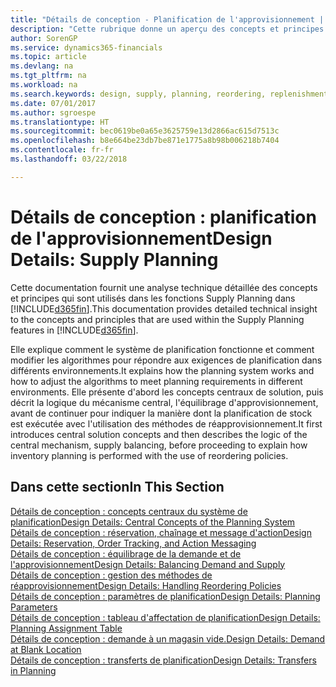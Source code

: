 ```yaml
---
title: "Détails de conception - Planification de l'approvisionnement | Microsoft Docs"
description: "Cette rubrique donne un aperçu des concepts et principes qui sont utilisés avec les fonctionnalités de planification de l'approvisionnement dans Finance and Operations, Business edition."
author: SorenGP
ms.service: dynamics365-financials
ms.topic: article
ms.devlang: na
ms.tgt_pltfrm: na
ms.workload: na
ms.search.keywords: design, supply, planning, reordering, replenishment
ms.date: 07/01/2017
ms.author: sgroespe
ms.translationtype: HT
ms.sourcegitcommit: bec0619be0a65e3625759e13d2866ac615d7513c
ms.openlocfilehash: b8e664be23db7be871e1775a8b98b006218b7404
ms.contentlocale: fr-fr
ms.lasthandoff: 03/22/2018

---
```

# <a name="design-details-supply-planning"></a><span data-ttu-id="c2884-103">Détails de conception : planification de l'approvisionnement</span><span class="sxs-lookup"><span data-stu-id="c2884-103">Design Details: Supply Planning</span></span>
<span data-ttu-id="c2884-104">Cette documentation fournit une analyse technique détaillée des concepts et principes qui sont utilisés dans les fonctions Supply Planning dans [!INCLUDE[d365fin](includes/d365fin_md.md)].</span><span class="sxs-lookup"><span data-stu-id="c2884-104">This documentation provides detailed technical insight to the concepts and principles that are used within the Supply Planning features in [!INCLUDE[d365fin](includes/d365fin_md.md)].</span></span>  

<span data-ttu-id="c2884-105">Elle explique comment le système de planification fonctionne et comment modifier les algorithmes pour répondre aux exigences de planification dans différents environnements.</span><span class="sxs-lookup"><span data-stu-id="c2884-105">It explains how the planning system works and how to adjust the algorithms to meet planning requirements in different environments.</span></span> <span data-ttu-id="c2884-106">Elle présente d'abord les concepts centraux de solution, puis décrit la logique du mécanisme central, l'équilibrage d'approvisionnement, avant de continuer pour indiquer la manière dont la planification de stock est exécutée avec l'utilisation des méthodes de réapprovisionnement.</span><span class="sxs-lookup"><span data-stu-id="c2884-106">It first introduces central solution concepts and then describes the logic of the central mechanism, supply balancing, before proceeding to explain how inventory planning is performed with the use of reordering policies.</span></span>  

## <a name="in-this-section"></a><span data-ttu-id="c2884-107">Dans cette section</span><span class="sxs-lookup"><span data-stu-id="c2884-107">In This Section</span></span>  
[<span data-ttu-id="c2884-108">Détails de conception : concepts centraux du système de planification</span><span class="sxs-lookup"><span data-stu-id="c2884-108">Design Details: Central Concepts of the Planning System</span></span>](design-details-central-concepts-of-the-planning-system.md)  
[<span data-ttu-id="c2884-109">Détails de conception : réservation, chaînage et message d'action</span><span class="sxs-lookup"><span data-stu-id="c2884-109">Design Details: Reservation, Order Tracking, and Action Messaging</span></span>](design-details-reservation-order-tracking-and-action-messaging.md)  
[<span data-ttu-id="c2884-110">Détails de conception : équilibrage de la demande et de l'approvisionnement</span><span class="sxs-lookup"><span data-stu-id="c2884-110">Design Details: Balancing Demand and Supply</span></span>](design-details-balancing-demand-and-supply.md)  
[<span data-ttu-id="c2884-111">Détails de conception : gestion des méthodes de réapprovisionnement</span><span class="sxs-lookup"><span data-stu-id="c2884-111">Design Details: Handling Reordering Policies</span></span>](design-details-handling-reordering-policies.md)  
[<span data-ttu-id="c2884-112">Détails de conception : paramètres de planification</span><span class="sxs-lookup"><span data-stu-id="c2884-112">Design Details: Planning Parameters</span></span>](design-details-planning-parameters.md)  
[<span data-ttu-id="c2884-113">Détails de conception : tableau d'affectation de planification</span><span class="sxs-lookup"><span data-stu-id="c2884-113">Design Details: Planning Assignment Table</span></span>](design-details-planning-assignment-table.md)  
[<span data-ttu-id="c2884-114">Détails de conception : demande à un magasin vide.</span><span class="sxs-lookup"><span data-stu-id="c2884-114">Design Details: Demand at Blank Location</span></span>](design-details-demand-at-blank-location.md)  
[<span data-ttu-id="c2884-115">Détails de conception : transferts de planification</span><span class="sxs-lookup"><span data-stu-id="c2884-115">Design Details: Transfers in Planning</span></span>](design-details-transfers-in-planning.md)

